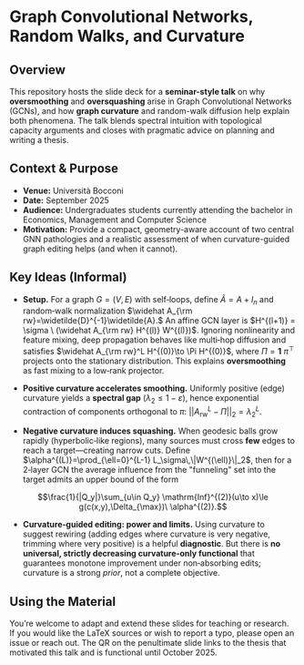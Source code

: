 # Graph Convolutional Networks, Random Walks, and Curvature

## Overview

This repository hosts the slide deck for a **seminar-style talk** on why **oversmoothing** and **oversquashing** arise in Graph Convolutional Networks (GCNs), and how **graph curvature** and random-walk diffusion help explain both phenomena. The talk blends spectral intuition with topological capacity arguments and closes with pragmatic advice on planning and writing a thesis.

## Context & Purpose

- **Venue:** Università Bocconi
- **Date:** September 2025
- **Audience:** Undergraduates students currently attending the bachelor in Economics, Management and Computer Science
- **Motivation:** Provide a compact, geometry-aware account of two central GNN pathologies and a realistic assessment of when curvature-guided graph editing helps (and when it cannot).

## Key Ideas (Informal)

- **Setup.** For a graph $G=(V,E)$ with self‑loops, define $\widetilde{A}=A+I_n$ and random‑walk normalization $\widehat A_{\rm rw}=\widetilde{D}^{-1}\widetilde{A}.$ An affine GCN layer is $H^{(l+1)} = \sigma \ (\widehat A_{\rm rw} H^{(l)} W^{(l)})$. Ignoring nonlinearity and feature mixing, deep propagation behaves like multi‑hop diffusion and satisfies
$\widehat A_{\rm rw}^L H^{(0)}\to \Pi H^{(0)}$, where $\Pi=\mathbf{1}\ \pi^{\top}$ projects onto the stationary distribution. This explains **oversmoothing** as fast mixing to a low‑rank projector.  

- **Positive curvature accelerates smoothing.** Uniformly positive (edge) curvature yields a **spectral gap** ($\lambda_2\le1-\varepsilon$), hence exponential contraction of components orthogonal to $\pi$: $||A_{\mathrm{rw}}^L-\Pi||_2=\lambda_2^L$.

- **Negative curvature induces squashing.** When geodesic balls grow rapidly (hyperbolic‑like regions), many sources must cross **few** edges to reach a target—creating narrow cuts. Define $\alpha^{(L)}=\prod_{\ell=0}^{L-1} L_\sigma\,\|W^{(\ell)}\|_2$, then for a 2‑layer GCN the average influence from the "funneling" set into the target admits an upper bound of the form

$$\frac{1}{|Q_y|}\sum_{u\in Q_y} \mathrm{Inf}^{(2)}(u\to x)\le g(c(x,y),\Delta_{\max})\ \alpha^{(2)}.$$ 

- **Curvature‑guided editing: power and limits.** Using curvature to suggest rewiring (adding edges where curvature is very negative, trimming where very positive) is a helpful **diagnostic**. But there is **no universal, strictly decreasing curvature‑only functional** that guarantees monotone improvement under non‑absorbing edits; curvature is a strong *prior*, not a complete objective.

## Using the Material

You’re welcome to adapt and extend these slides for teaching or research. If you would like the LaTeX sources or wish to report a typo, please open an issue or reach out. The QR on the penultimate slide links to the thesis that motivated this talk and is functional until October 2025.
